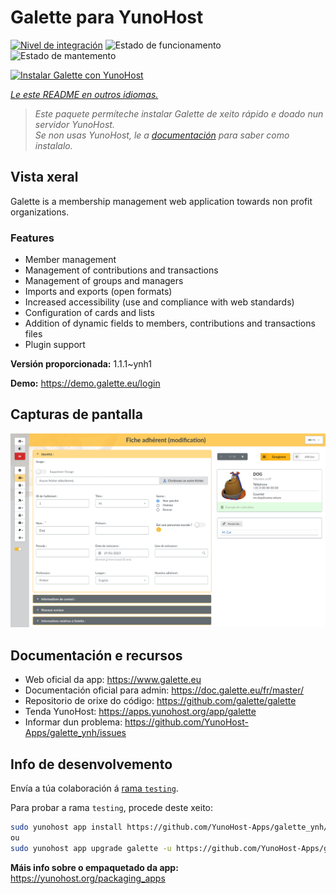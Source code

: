 <!--
NOTA: Este README foi creado automáticamente por <https://github.com/YunoHost/apps/tree/master/tools/readme_generator>
NON debe editarse manualmente.
-->

# Galette para YunoHost

[![Nivel de integración](https://dash.yunohost.org/integration/galette.svg)](https://dash.yunohost.org/appci/app/galette) ![Estado de funcionamento](https://ci-apps.yunohost.org/ci/badges/galette.status.svg) ![Estado de mantemento](https://ci-apps.yunohost.org/ci/badges/galette.maintain.svg)

[![Instalar Galette con YunoHost](https://install-app.yunohost.org/install-with-yunohost.svg)](https://install-app.yunohost.org/?app=galette)

*[Le este README en outros idiomas.](./ALL_README.md)*

> *Este paquete permíteche instalar Galette de xeito rápido e doado nun servidor YunoHost.*  
> *Se non usas YunoHost, le a [documentación](https://yunohost.org/install) para saber como instalalo.*

## Vista xeral

Galette is a membership management web application towards non profit organizations.

### Features

- Member management
- Management of contributions and transactions
- Management of groups and managers
- Imports and exports (open formats)
- Increased accessibility (use and compliance with web standards)
- Configuration of cards and lists
- Addition of dynamic fields to members, contributions and transactions files
- Plugin support


**Versión proporcionada:** 1.1.1~ynh1

**Demo:** <https://demo.galette.eu/login>

## Capturas de pantalla

![Captura de pantalla de Galette](./doc/screenshots/edit_member.png)

## Documentación e recursos

- Web oficial da app: <https://www.galette.eu>
- Documentación oficial para admin: <https://doc.galette.eu/fr/master/>
- Repositorio de orixe do código: <https://github.com/galette/galette>
- Tenda YunoHost: <https://apps.yunohost.org/app/galette>
- Informar dun problema: <https://github.com/YunoHost-Apps/galette_ynh/issues>

## Info de desenvolvemento

Envía a túa colaboración á [rama `testing`](https://github.com/YunoHost-Apps/galette_ynh/tree/testing).

Para probar a rama `testing`, procede deste xeito:

```bash
sudo yunohost app install https://github.com/YunoHost-Apps/galette_ynh/tree/testing --debug
ou
sudo yunohost app upgrade galette -u https://github.com/YunoHost-Apps/galette_ynh/tree/testing --debug
```

**Máis info sobre o empaquetado da app:** <https://yunohost.org/packaging_apps>
